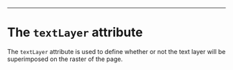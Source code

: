 ---
# The `textLayer` attribute

The `textLayer` attribute is used to define whether or not the text layer will be superimposed on the raster of the page.
